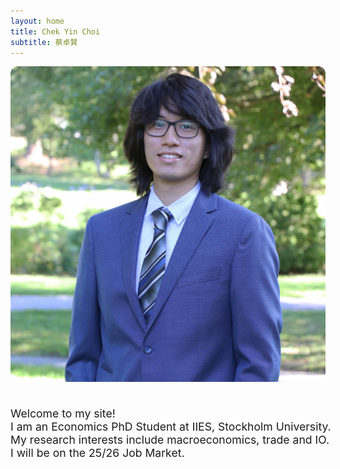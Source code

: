 ```yaml
---
layout: home
title: Chek Yin Choi 
subtitle: 蔡卓賢
---
```


<div style="display:flex; flex-wrap:wrap; align-items:center; gap:20px;">

  <!-- Photo on the left -->
  <div style="flex:1; min-width:250px;">
    <img src="/assets/img/portrait_lowres.jpg" alt="My photo"
         style="max-width:100%; border-radius:12px;">
  </div>

  <!-- Text on the right -->
  <div style="flex:1; min-width:250px;">
<p style="font-size: 1.1rem; white-space: nowrap;">
  Welcome to my site!<br>
  I am an Economics PhD Student at IIES, Stockholm University.<br>
  My research interests include macroeconomics, trade and IO.<br>
  I will be on the 25/26 Job Market.
</p>

  </div>

</div>
